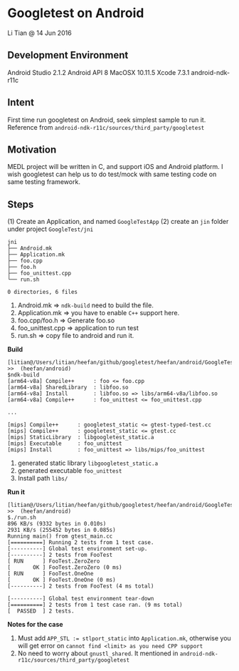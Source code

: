 # Googletest on Android

Li Tian @ 14 Jun 2016

## Development Environment 

Android Studio 2.1.2
Android API 8
MacOSX 10.11.5
Xcode 7.3.1
android-ndk-r11c

## Intent

First time run googletest on Android, seek simplest sample to run it. 
Reference from `android-ndk-r11c/sources/third_party/googletest`


## Motivation
MEDL project will be written in C, and support iOS and Android platform.
I wish googletest can help us to do test/mock with same testing code on same testing framework.


## Steps
(1) Create an Application, and named `GoogleTestApp`
(2) create an `jin` folder under project `GoogleTest/jni`

```
jni
├── Android.mk  
├── Application.mk
├── foo.cpp
├── foo.h
├── foo_unittest.cpp
└── run.sh

0 directories, 6 files
```

1. Android.mk => `ndk-build` need to build the file.
2. Application.mk => you have to enable `C++` support here.
3. foo.cpp/foo.h => Generate foo.so
4. foo_unittest.cpp => application to run test
5. run.sh => copy file to android and run it. 

**Build**

```
[litian@/Users/litian/heefan/github/googletest/heefan/android/GoogleTest/jni] >>  (heefan/android)
$ndk-build
[arm64-v8a] Compile++      : foo <= foo.cpp
[arm64-v8a] SharedLibrary  : libfoo.so
[arm64-v8a] Install        : libfoo.so => libs/arm64-v8a/libfoo.so
[arm64-v8a] Compile++      : foo_unittest <= foo_unittest.cpp

...

[mips] Compile++      : googletest_static <= gtest-typed-test.cc
[mips] Compile++      : googletest_static <= gtest.cc
[mips] StaticLibrary  : libgoogletest_static.a
[mips] Executable     : foo_unittest
[mips] Install        : foo_unittest => libs/mips/foo_unittest
```

1. generated static library `libgoogletest_static.a`
2. generated executable `foo_unittest`
3. Install path `libs/`

**Run it**

```
[litian@/Users/litian/heefan/github/googletest/heefan/android/GoogleTest/jni] >>  (heefan/android)
$./run.sh
896 KB/s (9332 bytes in 0.010s)
2931 KB/s (255452 bytes in 0.085s)
Running main() from gtest_main.cc
[==========] Running 2 tests from 1 test case.
[----------] Global test environment set-up.
[----------] 2 tests from FooTest
[ RUN      ] FooTest.ZeroZero
[       OK ] FooTest.ZeroZero (0 ms)
[ RUN      ] FooTest.OneOne
[       OK ] FooTest.OneOne (0 ms)
[----------] 2 tests from FooTest (4 ms total)

[----------] Global test environment tear-down
[==========] 2 tests from 1 test case ran. (9 ms total)
[  PASSED  ] 2 tests.

```

**Notes for the case**

1. Must add `APP_STL := stlport_static` into `Application.mk`, otherwise you will get error on `cannot find <limit> as you need CPP support`
2. No need to worry about `gnustl_shared`. It mentioned in `android-ndk-r11c/sources/third_party/googletest`


